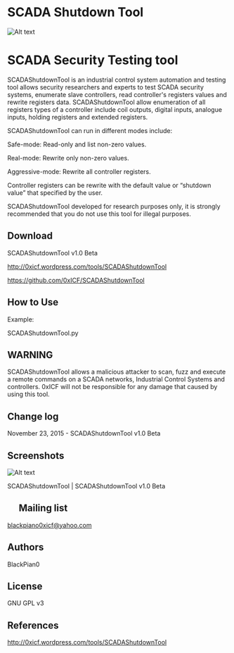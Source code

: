 SCADA Shutdown Tool
============

![Alt text](https://0xicf.files.wordpress.com/2015/11/banner2.jpg "SCADAShutdownTool - SCADA Security Testing tool ")




SCADA Security Testing tool
============
SCADAShutdownTool is an industrial control system automation and testing tool allows security researchers and experts to test SCADA security systems, enumerate slave controllers, read controller's registers values and rewrite registers data.
SCADAShutdownTool allow enumeration of all registers types of a controller include coil outputs, digital inputs, analogue inputs, holding registers and extended registers.

SCADAShutdownTool can run in different modes include:

Safe-mode: Read-only and list non-zero values.

Real-mode: Rewrite only non-zero values.

Aggressive-mode: Rewrite all controller registers.

Controller registers can be rewrite with the default value or “shutdown value” that specified by the user.

SCADAShutdownTool developed for research purposes only, it is strongly recommended that you do not use this tool for illegal purposes. 





Download
-
SCADAShutdownTool v1.0 Beta

http://0xicf.wordpress.com/tools/SCADAShutdownTool

https://github.com/0xICF/SCADAShutdownTool


How to Use
-

Example:

SCADAShutdownTool.py


WARNING
-
SCADAShutdownTool allows a malicious attacker to scan, fuzz and execute a remote commands on a SCADA networks, Industrial Control Systems and controllers. 
0xICF will not be responsible for any damage that caused by using this tool.



Change log
-
November 23, 2015 - SCADAShutdownTool v1.0 Beta


Screenshots
- 

![Alt text](https://0xicf.files.wordpress.com/2015/11/screenshot_1.png "SCADAShutdownTool - SCADA Security Testing tool ")

SCADAShutdownTool | SCADAShutdownTool v1.0 Beta




 
Mailing list
-
blackpiano0xicf@yahoo.com

Authors
-

BlackPian0


License
-
GNU GPL v3

References
-
http://0xicf.wordpress.com/tools/SCADAShutdownTool


